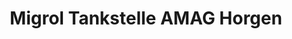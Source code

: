 ---
title: "Migrol Tankstelle AMAG Horgen"
url: /horgen/migrol-tankstelle-amag-horgen/
shop: Allgemein
---